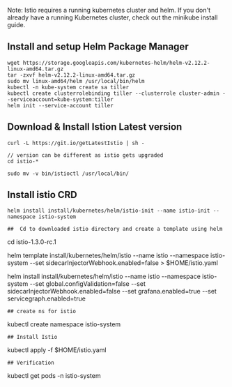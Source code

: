 
Note: Istio requires a running kubernetes cluster and helm. If you don't already have a running Kubernetes cluster, check out the minikube install guide.

## Install and setup Helm Package Manager

```
wget https://storage.googleapis.com/kubernetes-helm/helm-v2.12.2-linux-amd64.tar.gz
tar -zxvf helm-v2.12.2-linux-amd64.tar.gz
sudo mv linux-amd64/helm /usr/local/bin/helm
kubectl -n kube-system create sa tiller
kubectl create clusterrolebinding tiller --clusterrole cluster-admin --serviceaccount=kube-system:tiller
helm init --service-account tiller
```
## Download & Install Istion Latest version

```
curl -L https://git.io/getLatestIstio | sh -

// version can be different as istio gets upgraded
cd istio-*

sudo mv -v bin/istioctl /usr/local/bin/

```
## Install istio CRD

```
helm install install/kubernetes/helm/istio-init --name istio-init --namespace istio-system

```

```
##  Cd to downloaded istio directory and create a template using helm

```
cd istio-1.3.0-rc.1

helm template install/kubernetes/helm/istio --name istio --namespace istio-system --set sidecarInjectorWebhook.enabled=false > $HOME/istio.yaml


helm install install/kubernetes/helm/istio --name istio --namespace istio-system --set global.configValidation=false --set sidecarInjectorWebhook.enabled=false --set grafana.enabled=true --set servicegraph.enabled=true

```
## create ns for istio

```
kubectl create namespace istio-system
```
## Install Istio
```
kubectl apply -f $HOME/istio.yaml 
```
## Verification
```
kubectl get pods -n istio-system

```
